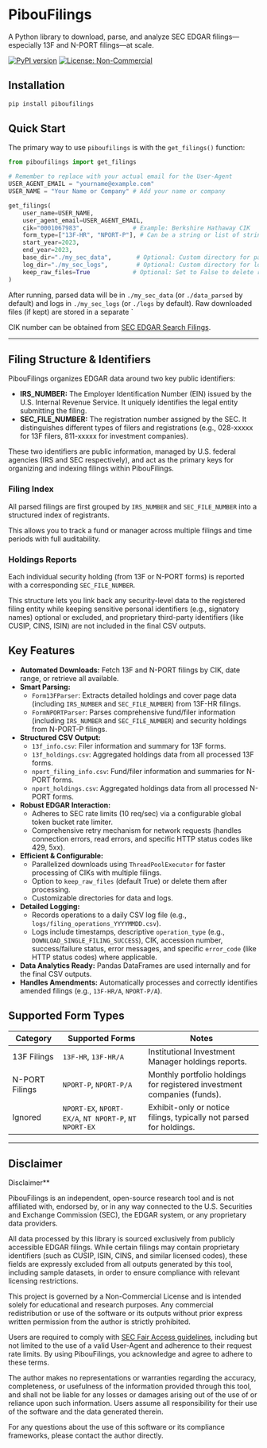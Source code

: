 # PibouFilings

A Python library to download, parse, and analyze SEC EDGAR filings—especially 13F and N-PORT filings—at scale.

[![PyPI version](https://badge.fury.io/py/piboufilings.svg)](https://badge.fury.io/py/piboufilings)
[![License: Non-Commercial](https://img.shields.io/badge/License-Non_Commercial-blue.svg)](LICENSE)


## Installation

```bash
pip install piboufilings
```

## Quick Start

The primary way to use `piboufilings` is with the `get_filings()` function:

```python
from piboufilings import get_filings

# Remember to replace with your actual email for the User-Agent
USER_AGENT_EMAIL = "yourname@example.com"
USER_NAME = "Your Name or Company" # Add your name or company

get_filings(
    user_name=USER_NAME,
    user_agent_email=USER_AGENT_EMAIL,
    cik="0001067983",              # Example: Berkshire Hathaway CIK
    form_type=["13F-HR", "NPORT-P"], # Can be a string or list of strings
    start_year=2023,
    end_year=2023,
    base_dir="./my_sec_data",       # Optional: Custom directory for parsed CSVs
    log_dir="./my_sec_logs",        # Optional: Custom directory for logs
    keep_raw_files=True            # Optional: Set to False to delete raw .txt files after parsing
)
```

After running, parsed data will be in `./my_sec_data` (or `./data_parsed` by default) and logs in `./my_sec_logs` (or `./logs` by default). Raw downloaded files (if kept) are stored in a separate `

CIK number can be obtained from [SEC EDGAR Search Filings](https://www.sec.gov/search-filings).

---

## Filing Structure & Identifiers
PibouFilings organizes EDGAR data around two key public identifiers:

*   **IRS_NUMBER:** The Employer Identification Number (EIN) issued by the U.S. Internal Revenue Service. It uniquely identifies the legal entity submitting the filing.
*   **SEC_FILE_NUMBER:** The registration number assigned by the SEC. It distinguishes different types of filers and registrations (e.g., 028-xxxxx for 13F filers, 811-xxxxx for investment companies).

These two identifiers are public information, managed by U.S. federal agencies (IRS and SEC respectively), and act as the primary keys for organizing and indexing filings within PibouFilings.

### Filing Index
All parsed filings are first grouped by `IRS_NUMBER` and `SEC_FILE_NUMBER` into a structured index of registrants.

This allows you to track a fund or manager across multiple filings and time periods with full auditability.

### Holdings Reports
Each individual security holding (from 13F or N-PORT forms) is reported with a corresponding `SEC_FILE_NUMBER`.

This structure lets you link back any security-level data to the registered filing entity while keeping sensitive personal identifiers (e.g., signatory names) optional or excluded, and proprietary third-party identifiers (like CUSIP, CINS, ISIN) are not included in the final CSV outputs.

## Key Features

-   **Automated Downloads:** Fetch 13F and N-PORT filings by CIK, date range, or retrieve all available.
-   **Smart Parsing:**
    -   `Form13FParser`: Extracts detailed holdings and cover page data (including `IRS_NUMBER` and `SEC_FILE_NUMBER`) from 13F-HR filings.
    -   `FormNPORTParser`: Parses comprehensive fund/filer information (including `IRS_NUMBER` and `SEC_FILE_NUMBER`) and security holdings from N-PORT-P filings.
-   **Structured CSV Output:**
    -   `13f_info.csv`: Filer information and summary for 13F forms.
    -   `13f_holdings.csv`: Aggregated holdings data from all processed 13F forms.
    -   `nport_filing_info.csv`: Fund/filer information and summaries for N-PORT forms.
    -   `nport_holdings.csv`: Aggregated holdings data from all processed N-PORT forms.
-   **Robust EDGAR Interaction:**
    -   Adheres to SEC rate limits (10 req/sec) via a configurable global token bucket rate limiter.
    -   Comprehensive retry mechanism for network requests (handles connection errors, read errors, and specific HTTP status codes like 429, 5xx).
-   **Efficient & Configurable:**
    -   Parallelized downloads using `ThreadPoolExecutor` for faster processing of CIKs with multiple filings.
    -   Option to `keep_raw_files` (default True) or delete them after processing.
    -   Customizable directories for data and logs.
-   **Detailed Logging:**
    -   Records operations to a daily CSV log file (e.g., `logs/filing_operations_YYYYMMDD.csv`).
    -   Logs include timestamps, descriptive `operation_type` (e.g., `DOWNLOAD_SINGLE_FILING_SUCCESS`), CIK, accession number, success/failure status, error messages, and specific `error_code` (like HTTP status codes) where applicable.
-   **Data Analytics Ready:** Pandas DataFrames are used internally and for the final CSV outputs.
-   **Handles Amendments:** Automatically processes and correctly identifies amended filings (e.g., `13F-HR/A`, `NPORT-P/A`).


## Supported Form Types

| Category       | Supported Forms                               | Notes                                                                 |
|----------------|-----------------------------------------------|-----------------------------------------------------------------------|
| 13F Filings    | `13F-HR`, `13F-HR/A`                          | Institutional Investment Manager holdings reports.                    |
| N-PORT Filings | `NPORT-P`, `NPORT-P/A`                        | Monthly portfolio holdings for registered investment companies (funds). |
| Ignored        | `NPORT-EX`, `NPORT-EX/A`, `NT NPORT-P`, `NT NPORT-EX` | Exhibit-only or notice filings, typically not parsed for holdings.    |

---

## Disclaimer


Disclaimer**

PibouFilings is an independent, open-source research tool and is not affiliated with, endorsed by, or in any way connected to the U.S. Securities and Exchange Commission (SEC), the EDGAR system, or any proprietary data providers.

All data processed by this library is sourced exclusively from publicly accessible EDGAR filings. While certain filings may contain proprietary identifiers (such as CUSIP, ISIN, CINS, and similar licensed codes), these fields are expressly excluded from all outputs generated by this tool, including sample datasets, in order to ensure compliance with relevant licensing restrictions.

This project is governed by a Non-Commercial License and is intended solely for educational and research purposes. Any commercial redistribution or use of the software or its outputs without prior express written permission from the author is strictly prohibited.

Users are required to comply with [SEC Fair Access guidelines](https://www.sec.gov/edgar/sec-api-documentation), including but not limited to the use of a valid User-Agent and adherence to their request rate limits. By using PibouFilings, you acknowledge and agree to adhere to these terms. 

The author makes no representations or warranties regarding the accuracy, completeness, or usefulness of the information provided through this tool, and shall not be liable for any losses or damages arising out of the use of or reliance upon such information. Users assume all responsibility for their use of the software and the data generated therein.

For any questions about the use of this software or its compliance frameworks, please contact the author directly.
